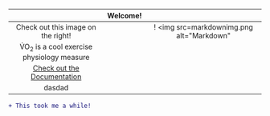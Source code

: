  | | Welcome! | |
 | :------: |:--------:| :--------: | 
 | Check out this image on the right! | | ! <img src=markdownimg.png alt="Markdown" |
 | V&#x0307;O<sub>2</sub> is a cool exercise physiology measure | 
 | [Check out the Documentation](document.md) |
 | dasdad |

```diff
+ This took me a while!
```

